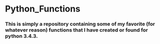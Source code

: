 # Python_Functions
<h3>This is simply a repository containing some of my favorite (for whatever reason) functions that I have created or found for python 3.4.3.</h3>
